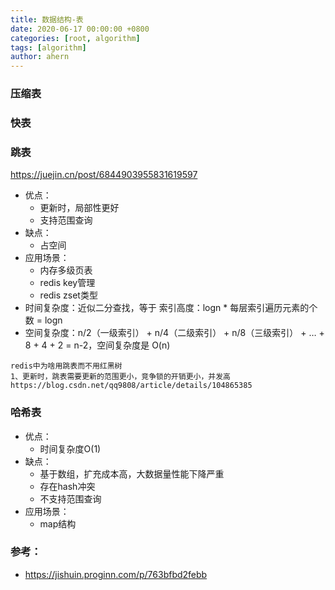 ```yaml
---
title: 数据结构-表
date: 2020-06-17 00:00:00 +0800
categories: [root, algorithm]
tags: [algorithm]
author: ahern
---
```


### 压缩表

### 快表

### 跳表
https://juejin.cn/post/6844903955831619597
  - 优点：
    - 更新时，局部性更好
    - 支持范围查询
  - 缺点：
    - 占空间
  - 应用场景：
    - 内存多级页表
    - redis key管理
    - redis zset类型
  - 时间复杂度：近似二分查找，等于 索引高度：logn * 每层索引遍历元素的个数 = logn
  - 空间复杂度：n/2（一级索引） + n/4（二级索引） + n/8（三级索引） + … + 8 + 4 + 2 = n-2，空间复杂度是 O(n)
  ```
  redis中为啥用跳表而不用红黑树
  1、更新时，跳表需要更新的范围更小，竞争锁的开销更小，并发高
  https://blog.csdn.net/qq9808/article/details/104865385
  ```

### 哈希表
  - 优点：
    - 时间复杂度O(1)
  - 缺点：
    - 基于数组，扩充成本高，大数据量性能下降严重
    - 存在hash冲突
    - 不支持范围查询
  - 应用场景：
    - map结构


### 参考：

- https://jishuin.proginn.com/p/763bfbd2febb
